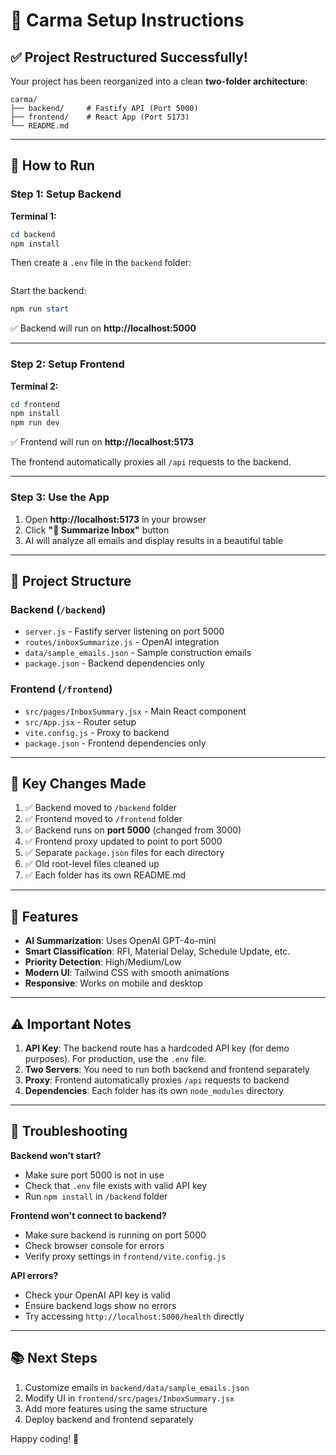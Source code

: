 # 🚀 Carma Setup Instructions

## ✅ Project Restructured Successfully!

Your project has been reorganized into a clean **two-folder architecture**:

```
carma/
├── backend/     # Fastify API (Port 5000)
├── frontend/    # React App (Port 5173)
└── README.md
```

---

## 🎯 How to Run

### Step 1: Setup Backend

**Terminal 1:**

```powershell
cd backend
npm install
```

Then create a `.env` file in the `backend` folder:

```env

```

Start the backend:

```powershell
npm run start
```

✅ Backend will run on **http://localhost:5000**

---

### Step 2: Setup Frontend

**Terminal 2:**

```powershell
cd frontend
npm install
npm run dev
```

✅ Frontend will run on **http://localhost:5173**

The frontend automatically proxies all `/api` requests to the backend.

---

### Step 3: Use the App

1. Open **http://localhost:5173** in your browser
2. Click **"🧠 Summarize Inbox"** button
3. AI will analyze all emails and display results in a beautiful table

---

## 📁 Project Structure

### Backend (`/backend`)
- `server.js` - Fastify server listening on port 5000
- `routes/inboxSummarize.js` - OpenAI integration
- `data/sample_emails.json` - Sample construction emails
- `package.json` - Backend dependencies only

### Frontend (`/frontend`)
- `src/pages/InboxSummary.jsx` - Main React component
- `src/App.jsx` - Router setup
- `vite.config.js` - Proxy to backend
- `package.json` - Frontend dependencies only

---

## 🔧 Key Changes Made

1. ✅ Backend moved to `/backend` folder
2. ✅ Frontend moved to `/frontend` folder
3. ✅ Backend runs on **port 5000** (changed from 3000)
4. ✅ Frontend proxy updated to point to port 5000
5. ✅ Separate `package.json` files for each directory
6. ✅ Old root-level files cleaned up
7. ✅ Each folder has its own README.md

---

## 🎨 Features

- **AI Summarization**: Uses OpenAI GPT-4o-mini
- **Smart Classification**: RFI, Material Delay, Schedule Update, etc.
- **Priority Detection**: High/Medium/Low
- **Modern UI**: Tailwind CSS with smooth animations
- **Responsive**: Works on mobile and desktop

---

## ⚠️ Important Notes

1. **API Key**: The backend route has a hardcoded API key (for demo purposes). For production, use the `.env` file.
2. **Two Servers**: You need to run both backend and frontend separately
3. **Proxy**: Frontend automatically proxies `/api` requests to backend
4. **Dependencies**: Each folder has its own `node_modules` directory

---

## 🐛 Troubleshooting

**Backend won't start?**
- Make sure port 5000 is not in use
- Check that `.env` file exists with valid API key
- Run `npm install` in `/backend` folder

**Frontend won't connect to backend?**
- Make sure backend is running on port 5000
- Check browser console for errors
- Verify proxy settings in `frontend/vite.config.js`

**API errors?**
- Check your OpenAI API key is valid
- Ensure backend logs show no errors
- Try accessing `http://localhost:5000/health` directly

---

## 📚 Next Steps

1. Customize emails in `backend/data/sample_emails.json`
2. Modify UI in `frontend/src/pages/InboxSummary.jsx`
3. Add more features using the same structure
4. Deploy backend and frontend separately

Happy coding! 🎉

